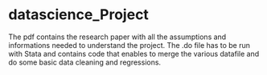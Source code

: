 # datascience_Project

The pdf contains the research paper with all the assumptions and informations needed to understand the project.
The .do file has to be run with Stata and contains code that enables to merge the various datafile and do some basic data cleaning and regressions. 
